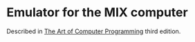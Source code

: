 # Emulator for the MIX computer

Described in <u>The Art of Computer Programming</u> third edition.
